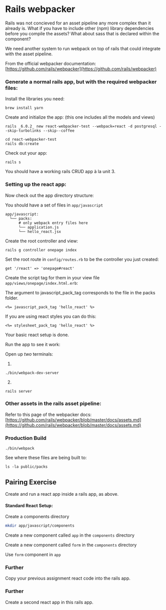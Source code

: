 # Rails webpacker

Rails was not concieved for an asset pipeline any more complex than it already is. What if you have to include other \(npm\) library dependencies before you compile the assets? What about sass that is declared within the component?

We need another system to run webpack on top of rails that could integrate with the asset pipeline.

From the official webpacker documentation: [https://github.com/rails/webpacker](https://github.com/rails/webpacker)

### Generate a normal rails app, but with the required webpacker files:

Install the libraries you need:

```text
brew install yarn
```

Create and initialize the app: \(this one includes all the models and views\)

```text
rails _6.0.2_ new react-webpacker-test --webpack=react -d postgresql --skip-turbolinks --skip--coffee

cd react-webpacker-test
rails db:create
```

Check out your app:

```text
rails s
```

You should have a working rails CRUD app à la unit 3.

### Setting up the react app:

Now check out the app directory structure:

You should have a set of files in `app/javascript`

```text
app/javascript:
  └── packs:
      # only webpack entry files here
      └── application.js
      └── hello_react.jsx
```

Create the root controller and view:

```text
rails g controller onepage index
```

Set the root route in `config/routes.rb` to be the controller you just created:

```text
get '/react' => 'onepage#react'
```

Create the script tag for them in your view file `app/views/onepage/index.html.erb`:

The argument to javascript\_pack\_tag corresponds to the file in the packs folder.

```text
<%= javascript_pack_tag 'hello_react' %>
```

If you are using react styles you can do this:

```text
<%= stylesheet_pack_tag 'hello_react' %>
```

Your basic react setup is done.

Run the app to see it work:

Open up _two_ terminals:

1.

```text
./bin/webpack-dev-server
```

2.

```text
rails server
```

### Other assets in the rails asset pipeline:

Refer to this page of the webpacker docs: [https://github.com/rails/webpacker/blob/master/docs/assets.md](https://github.com/rails/webpacker/blob/master/docs/assets.md)

### Production Build

```text
./bin/webpack
```

See where these files are being built to:

```text
ls -la public/packs
```

## Pairing Exercise

Create and run a react app inside a rails app, as above.

#### Standard React Setup:

Create a components directory

```bash
mkdir app/javascript/components
```

Create a new component called `app` in the `components` directory

Create a new component called `form` in the `components` directory

Use `form` component in `app`

### Further

Copy your previous assignment react code into the rails app.

### Further

Create a second react app in this rails app.

